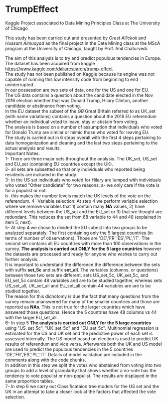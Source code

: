 # TrumpEffect
Kaggle Project associated to Data Mining Principles Class at The University of Chicago

This study has been carried out and presented by *Orest Allickoli* and *Hussam Almuayad* as the final project in the Data Mining class at the MScA program at the University of Chicago, taught by Prof. Anil Chaturvedi.

The aim of this analysis is to try and predict populous tendencies in Europe.  
The dataset has been acquired from kaggle https://www.kaggle.com/daliaresearch/trump-effect  
The study has not been published on Kaggle because its engine was not capable of running this low intensity code from beginning to end uninterrupted.    
In our possession are two sets of data, one for the US and one for EU.  
The US data contains a question about the candidate elected in the Nov 2016 election whether that was Donald Trump, Hilary Clinton, another candidate or abstinence from voting.  
In the EU dataset the subset of the *GB* Great Britain referred to as UK_set (with name variations) contains a question about the 2016 EU referendum whether an individual voted to leave, stay or abstain from voting.  
The analysis is based on a number of assumption that individuals who voted for Donald Trump are similar or mimic those who voted for leaving EU.  
The study is carried out in 6 steps overall with the first 4 steps pertaining to data homogenization and cleaning and the last two steps pertaining to the actual analysis and results.  
Important Notes:   
1- There are three major sets throughout the analysis. The UK_set, US_set and EU_set (containing EU countries except the UK).   
2- all sets are subsetted so that only individuals who reported being residents are included in the study.  
3- In the US set individuals who voted for Hilary are lumped with individuals who voted "Other candidate" for two reasons:
  a- we only care if the vote is for a populist or not.    
b- this makes the number levels match the UK levels of the vote on the referendum. 
4- Variable selection: At step 4 we perform variable selection where we remove variables that 1) contain many **NA** values, 2) have different levels between the US_set and the EU_set or 3) that we thought are redundant.  This reduces the set from 68 variable to 44 and 48 (explained in item 5, next).    
5- At step 4 we chose to divided the EU subest into two groups to be analyzed separately. The first containing only the 5 largest countries (in terms of number of observations). Those are 'DE','FR','ES','PL','IT'. The second set contains all EU countries with more than 100 observations in the survey. **The analysis is carried out ONLY for the 5 large countries** however the datasets are processed and ready for anyone who wishes to carry out further analysis.     
It is important to understand the difference the difference between the sets with suffix **set_5c** and suffix **set_all**. The variables (columns, or questions) between those two sets are different. sets US_set_5c, UK_set_5c, and EU_set_5c contain 48 variables and are to be studied together, whereas sets US_set_all, UK_set_all and EU_set_all contain 44 variables are are to be studied together.   
The reason for this dichotomy is due the fact that many questions from the survey remain unanswered for many of the smaller countries and those are reported as **NAs**. This is not true for the larger countries which have answered those questions. Hence the 5 countries have 48 columns vs 44 with the larger EU_set_all.    
6- In step 5 **The analysis is carried out ONLY for the 5 large countries** using "US_set_5c", "UK_set_5c" and "EU_set_5c". Multinomial regression is estimated for the US and UK set and the predictive power of each set is assessed internally. The US model based on election is used to predict UK results of referendum and vice versa. Afterwards both the UK and US model are used to predict the populous tendencies in the 5 countries 'DE','FR','ES','PL','IT'. Details of model validation are included in the comments along with the code chunks.  
In addition in this step we split the votes who abstained from voting into two groups to add a level of granularity that shows whether a no-vote has the tendency to vote populist or non-populist. The results are displayed in the same proportion tables.   
7- In step 6 we carry out Classificataion tree models for the US set and the UK in an attempt to take a closer look at the factors that affected the vote selection.
